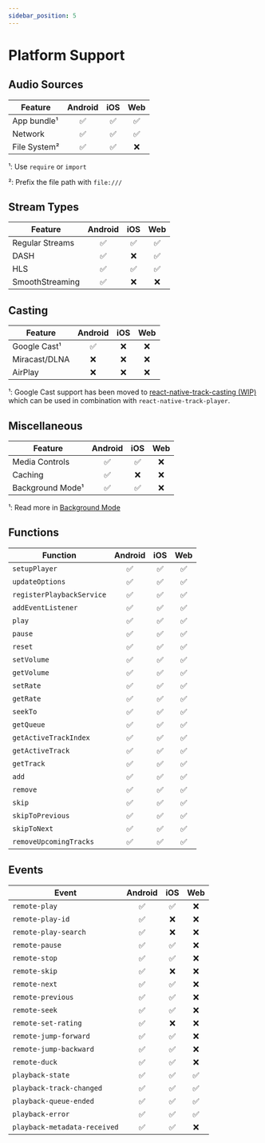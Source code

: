 ```yaml
---
sidebar_position: 5
---
```


# Platform Support

## Audio Sources

| Feature | Android | iOS | Web |
| ------- | :-----: | :-: | :-----: |
| App bundle¹ | ✅ | ✅ | ✅ |
| Network | ✅ | ✅ | ✅ |
| File System² | ✅ | ✅ | ❌ |

¹: Use `require` or `import`

²: Prefix the file path with `file:///`

## Stream Types

| Feature | Android | iOS | Web |
| ------- | :-----: | :-: | :-----: |
| Regular Streams | ✅ | ✅ | ✅ |
| DASH | ✅ | ❌ | ✅ |
| HLS | ✅ | ✅ | ✅ |
| SmoothStreaming | ✅ | ❌ | ❌ |

## Casting

| Feature | Android | iOS | Web |
| ------- | :-----: | :-: | :-----: |
| Google Cast¹ | ✅ | ❌ | ❌ |
| Miracast/DLNA | ❌ | ❌ | ❌ |
| AirPlay | ❌ | ❌ | ❌ |

¹: Google Cast support has been moved to [react-native-track-casting (WIP)](https://github.com/react-native-kit/react-native-track-casting) which can be used in combination with `react-native-track-player`.

## Miscellaneous

| Feature | Android | iOS | Web |
| ------- | :-----: | :-: | :-----: |
| Media Controls | ✅ | ✅ | ❌ |
| Caching | ✅ | ❌ | ❌ |
| Background Mode¹ | ✅ | ✅ | ❌ |

¹: Read more in [Background Mode](./background-mode.md)

## Functions

| Function | Android | iOS | Web |
| ------- | :-----: | :-: | :-----: |
| `setupPlayer` | ✅ | ✅ | ✅ |
| `updateOptions` | ✅ | ✅ | ✅ |
| `registerPlaybackService` | ✅ | ✅ | ✅ |
| `addEventListener` | ✅ | ✅ | ✅ |
| `play` | ✅ | ✅ | ✅ |
| `pause` | ✅ | ✅ | ✅ |
| `reset` | ✅ | ✅ | ✅ |
| `setVolume` | ✅ | ✅ | ✅ |
| `getVolume` | ✅ | ✅ | ✅ |
| `setRate` | ✅ | ✅ | ✅ |
| `getRate` | ✅ | ✅ | ✅ |
| `seekTo` | ✅ | ✅ | ✅ |
| `getQueue` | ✅ | ✅ | ✅ |
| `getActiveTrackIndex` | ✅ | ✅ | ✅ |
| `getActiveTrack` | ✅ | ✅ | ✅ |
| `getTrack` | ✅ | ✅ | ✅ |
| `add` | ✅ | ✅ | ✅ |
| `remove` | ✅ | ✅ | ✅ |
| `skip` | ✅ | ✅ | ✅ |
| `skipToPrevious` | ✅ | ✅ | ✅ |
| `skipToNext` | ✅ | ✅ | ✅ |
| `removeUpcomingTracks` | ✅ | ✅ | ✅ |

## Events

| Event | Android | iOS | Web |
| ------- | :-----: | :-: | :-----: |
| `remote-play` | ✅ | ✅ | ❌ |
| `remote-play-id` | ✅ | ❌ | ❌ |
| `remote-play-search` | ✅ | ❌ | ❌ |
| `remote-pause` | ✅ | ✅ | ❌ |
| `remote-stop` | ✅ | ✅ | ❌ |
| `remote-skip` | ✅ | ❌ | ❌ |
| `remote-next` | ✅ | ✅ | ❌ |
| `remote-previous` | ✅ | ✅ | ❌ |
| `remote-seek` | ✅ | ✅ | ❌ |
| `remote-set-rating` | ✅ | ❌ | ❌ |
| `remote-jump-forward` | ✅ | ✅ | ❌ |
| `remote-jump-backward` | ✅ | ✅ | ❌ |
| `remote-duck` | ✅ | ✅ | ❌ |
| `playback-state` | ✅ | ✅ | ✅ |
| `playback-track-changed` | ✅ | ✅ | ✅ |
| `playback-queue-ended` | ✅ | ✅ | ✅ |
| `playback-error` | ✅ | ✅ | ✅ |
| `playback-metadata-received` | ✅ | ✅ | ❌ |
